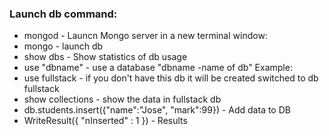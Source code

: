 ### Launch db command:
* mongod - Launcn Mongo server  in a new terminal window:
* mongo - launch db
* show dbs - Show statistics of db usage
* use "dbname"  - use a database "dbname -name of db" Example:
* use fullstack  - if you don't have this db it will be created
switched to db fullstack
* show collections - show the data in fullstack db
* db.students.insert({"name":"Jose", "mark":99}) - Add data to DB
* WriteResult({ "nInserted" : 1 })  - Results
